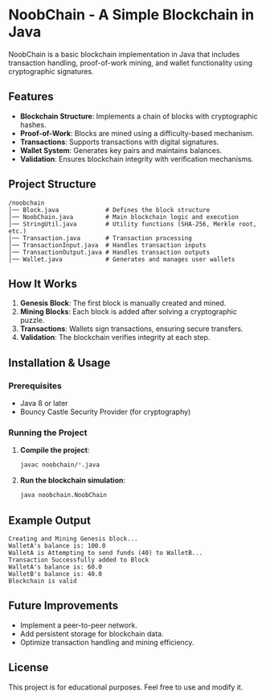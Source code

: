 # NoobChain - A Simple Blockchain in Java

NoobChain is a basic blockchain implementation in Java that includes transaction handling, proof-of-work mining, and wallet functionality using cryptographic signatures.

## Features
- **Blockchain Structure**: Implements a chain of blocks with cryptographic hashes.
- **Proof-of-Work**: Blocks are mined using a difficulty-based mechanism.
- **Transactions**: Supports transactions with digital signatures.
- **Wallet System**: Generates key pairs and maintains balances.
- **Validation**: Ensures blockchain integrity with verification mechanisms.

## Project Structure
```
/noobchain
│── Block.java             # Defines the block structure
│── NoobChain.java         # Main blockchain logic and execution
│── StringUtil.java        # Utility functions (SHA-256, Merkle root, etc.)
│── Transaction.java       # Transaction processing
│── TransactionInput.java  # Handles transaction inputs
│── TransactionOutput.java # Handles transaction outputs
│── Wallet.java            # Generates and manages user wallets
```

## How It Works
1. **Genesis Block**: The first block is manually created and mined.
2. **Mining Blocks**: Each block is added after solving a cryptographic puzzle.
3. **Transactions**: Wallets sign transactions, ensuring secure transfers.
4. **Validation**: The blockchain verifies integrity at each step.

## Installation & Usage
### Prerequisites
- Java 8 or later
- Bouncy Castle Security Provider (for cryptography)

### Running the Project
1. **Compile the project**:
   ```sh
   javac noobchain/*.java
   ```
2. **Run the blockchain simulation**:
   ```sh
   java noobchain.NoobChain
   ```

## Example Output
```
Creating and Mining Genesis block...
WalletA's balance is: 100.0
WalletA is Attempting to send funds (40) to WalletB...
Transaction Successfully added to Block
WalletA's balance is: 60.0
WalletB's balance is: 40.0
Blockchain is valid
```

## Future Improvements
- Implement a peer-to-peer network.
- Add persistent storage for blockchain data.
- Optimize transaction handling and mining efficiency.

## License
This project is for educational purposes. Feel free to use and modify it.
